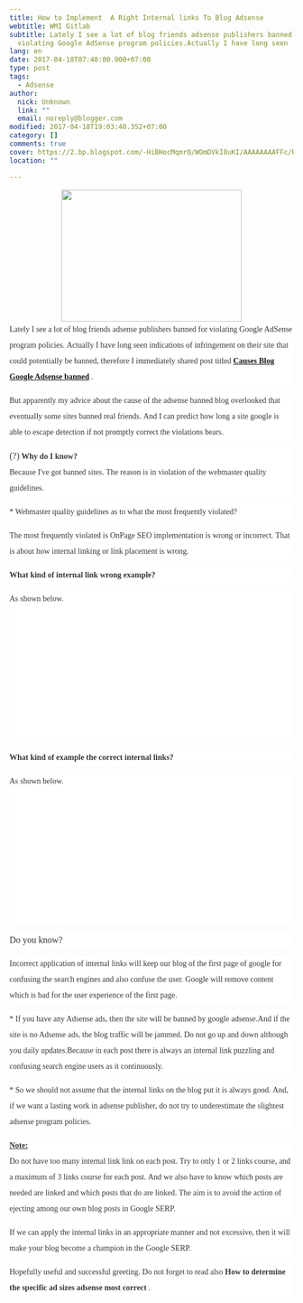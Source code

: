 ```yaml
---
title: How to Implement  A Right Internal links To Blog Adsense
webtitle: WMI Gitlab
subtitle: Lately I see a lot of blog friends adsense publishers banned for
  violating Google AdSense program policies.Actually I have long seen
lang: en
date: 2017-04-18T07:40:00.000+07:00
type: post
tags:
  - Adsense
author:
  nick: Unknown
  link: ""
  email: noreply@blogger.com
modified: 2017-04-18T19:03:40.352+07:00
category: []
comments: true
cover: https://2.bp.blogspot.com/-HiBHocMqmrQ/WOmDVkI8uKI/AAAAAAAAFFc/BKA_t9kCVWowkvq-u4JHs5AKDaQF8v5LQCLcB/s320/Internal-linking-1.jpg
location: ""

---
```


<div dir="ltr" style="text-align: left;" trbidi="on"><div class="separator" style="clear: both; text-align: center;"><a href="https://2.bp.blogspot.com/-HiBHocMqmrQ/WOmDVkI8uKI/AAAAAAAAFFc/BKA_t9kCVWowkvq-u4JHs5AKDaQF8v5LQCLcB/s1600/Internal-linking-1.jpg" imageanchor="1" style="margin-left: 1em; margin-right: 1em;" rel="noopener noreferer nofollow"><img border="0" height="234" src="https://2.bp.blogspot.com/-HiBHocMqmrQ/WOmDVkI8uKI/AAAAAAAAFFc/BKA_t9kCVWowkvq-u4JHs5AKDaQF8v5LQCLcB/s320/Internal-linking-1.jpg" width="320"></a></div><div style="background-color: white; color: #353535; font-family: Merriweather, 'Times New Roman', Times, serif; line-height: 28px; margin-bottom: 1em; padding: 0px;"><span class="notranslate">Lately I see a lot of blog friends adsense publishers banned for violating Google AdSense program policies.</span>&nbsp;<span class="notranslate">Actually I have long seen indications of infringement on their site that could potentially be banned, therefore I immediately shared post titled&nbsp;<b><a href="http://www.webmanajemen.com/2017/04/causes-blog-website-or-site-google-adsense-ban.html" target="_blank" rel="noopener noreferer nofollow">Causes Blog Google Adsense banned</a></b>&nbsp;.</span></div><div style="background-color: white; color: #353535; font-family: Merriweather, 'Times New Roman', Times, serif; line-height: 28px; margin-bottom: 1em; padding: 0px;"><span class="notranslate">But apparently my advice about the cause of the adsense banned blog overlooked that eventually some sites banned real friends.</span>&nbsp;<span class="notranslate">And I can predict how long a site google is able to escape detection if not promptly correct the violations bears.</span></div><div style="background-color: white; color: #353535; font-family: Merriweather, 'Times New Roman', Times, serif; line-height: 28px; margin-bottom: 1em; padding: 0px;"><span class="notranslate"><span class="amp-wp-inline-e83b3001d8045eddbc5ff9e9b885e24e" style="font-size: medium;">(?)</span>&nbsp;<b>Why do I know?</b></span><br><span class="notranslate">Because I've got banned sites.</span>&nbsp;<span class="notranslate">The reason is in violation of the webmaster quality guidelines.</span></div><div style="background-color: white; color: #353535; font-family: Merriweather, 'Times New Roman', Times, serif; line-height: 28px; margin-bottom: 1em; padding: 0px;"><span class="notranslate">* Webmaster quality guidelines as to what the most frequently violated?</span></div><div style="background-color: white; color: #353535; font-family: Merriweather, 'Times New Roman', Times, serif; line-height: 28px; margin-bottom: 1em; padding: 0px;"><span class="notranslate">The most frequently violated is OnPage SEO implementation is wrong or incorrect.</span>&nbsp;<span class="notranslate">That is about how internal linking or link placement is wrong.</span></div><div style="background-color: white; color: #353535; font-family: Merriweather, 'Times New Roman', Times, serif; line-height: 28px; margin-bottom: 1em; padding: 0px;"><span class="notranslate"><b>What kind of internal link wrong example?</b></span></div><div style="background-color: white; color: #353535; font-family: Merriweather, 'Times New Roman', Times, serif; line-height: 28px; margin-bottom: 1em; padding: 0px;"><span class="notranslate">As shown below.</span><br><amp-img alt="" class="aligncenter amp-wp-enforced-sizes i-amphtml-element i-amphtml-layout-responsive i-amphtml-layout-size-defined i-amphtml-layout" height="292" sizes="(min-width: 400px) 400px, 100vw" src="http://juragancipir.com/wp-content/uploads/2014/02/Internal-linking-1.jpg" style="display: block; margin: 0px auto; max-width: 100%; overflow: hidden !important; position: relative; width: 100vw;" width="400"><i-amphtml-sizer style="display: block; padding-top: 239.4375px;"></i-amphtml-sizer><img alt="" class="i-amphtml-fill-content i-amphtml-replaced-content" src="http://juragancipir.com/wp-content/uploads/2014/02/Internal-linking-1.jpg" style="border: none !important; bottom: 0px; display: block; height: 1px; left: 0px; margin: auto; min-height: 100%; min-width: 100%; padding: 0px !important; position: absolute; right: 0px; top: 0px; width: 1px;"></amp-img></div><div class="quads-location quads-ad4" id="quads-ad4" style="background-color: white; color: #353535; font-family: Merriweather, 'Times New Roman', Times, serif; line-height: 28px;"></div><div style="background-color: white; color: #353535; font-family: Merriweather, 'Times New Roman', Times, serif; line-height: 28px; margin-bottom: 1em; padding: 0px;"><span class="notranslate"><b>What kind of example the correct internal links?</b></span></div><div style="background-color: white; color: #353535; font-family: Merriweather, 'Times New Roman', Times, serif; line-height: 28px; margin-bottom: 1em; padding: 0px;"><span class="notranslate">As shown below.</span><br><amp-img alt="" class="aligncenter amp-wp-enforced-sizes i-amphtml-element i-amphtml-layout-responsive i-amphtml-layout-size-defined i-amphtml-layout" height="291" sizes="(min-width: 400px) 400px, 100vw" src="http://juragancipir.com/wp-content/uploads/2014/02/Internal-linking-2.jpg" style="display: block; margin: 0px auto; max-width: 100%; overflow: hidden !important; position: relative; width: 100vw;" width="400"><i-amphtml-sizer style="display: block; padding-top: 238.609375px;"></i-amphtml-sizer><img alt="" class="i-amphtml-fill-content i-amphtml-replaced-content" src="http://juragancipir.com/wp-content/uploads/2014/02/Internal-linking-2.jpg" style="border: none !important; bottom: 0px; display: block; height: 1px; left: 0px; margin: auto; min-height: 100%; min-width: 100%; padding: 0px !important; position: absolute; right: 0px; top: 0px; width: 1px;"></amp-img></div><div class="quads-location quads-ad2" id="quads-ad2" style="background-color: white; color: #353535; font-family: Merriweather, 'Times New Roman', Times, serif; line-height: 28px;"></div><div style="background-color: white; color: #353535; font-family: Merriweather, 'Times New Roman', Times, serif; line-height: 28px; margin-bottom: 1em; padding: 0px;"><span class="notranslate"><span class="amp-wp-inline-e83b3001d8045eddbc5ff9e9b885e24e" style="font-size: medium;">Do you know?</span></span></div><div style="background-color: white; color: #353535; font-family: Merriweather, 'Times New Roman', Times, serif; line-height: 28px; margin-bottom: 1em; padding: 0px;"><span class="notranslate">Incorrect application of internal links will keep our blog of the first page of google for confusing the search engines and also confuse the user.</span>&nbsp;<span class="notranslate">Google will remove content which is bad for the user experience of the first page.</span></div><div style="background-color: white; color: #353535; font-family: Merriweather, 'Times New Roman', Times, serif; line-height: 28px; margin-bottom: 1em; padding: 0px;"><span class="notranslate">* If you have any Adsense ads, then the site will be banned by google adsense.</span><span class="notranslate">And if the site is no Adsense ads, the blog traffic will be jammed.</span>&nbsp;<span class="notranslate">Do not go up and down although you daily updates.</span><span class="notranslate">Because in each post there is always an internal link puzzling and confusing search engine users as it continuously.</span></div><div style="background-color: white; color: #353535; font-family: Merriweather, 'Times New Roman', Times, serif; line-height: 28px; margin-bottom: 1em; padding: 0px;"><span class="notranslate">* So we should not assume that the internal links on the blog put it is always good.</span>&nbsp;<span class="notranslate">And, if we want a lasting work in adsense publisher, do not try to underestimate the slightest adsense program policies.</span></div><div style="background-color: white; color: #353535; font-family: Merriweather, 'Times New Roman', Times, serif; line-height: 28px; margin-bottom: 1em; padding: 0px;"><span class="notranslate"><b><u>Note:</u></b></span><br><span class="notranslate">Do not have too many internal link link on each post.</span>&nbsp;<span class="notranslate">Try to only 1 or 2 links course, and a maximum of 3 links course for each post.</span>&nbsp;<span class="notranslate">And we also have to know which posts are needed are linked and which posts that do are linked.</span>&nbsp;<span class="notranslate">The aim is to avoid the action of ejecting among our own blog posts in Google SERP.</span></div><div style="background-color: white; color: #353535; font-family: Merriweather, 'Times New Roman', Times, serif; line-height: 28px; margin-bottom: 1em; padding: 0px;"><span class="notranslate">If we can apply the internal links in an appropriate manner and not excessive, then it will make your blog become a champion in the Google SERP.</span></div><div style="background-color: white; color: #353535; font-family: Merriweather, 'Times New Roman', Times, serif; line-height: 28px; margin-bottom: 1em; padding: 0px;"><span class="notranslate">Hopefully useful and successful greeting.</span>&nbsp;<span class="notranslate">Do not forget to read also&nbsp;<b>How to determine the specific ad sizes adsense most correct</b>&nbsp;.</span></div></div>